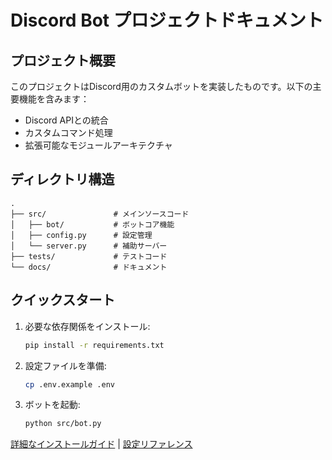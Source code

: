 # Discord Bot プロジェクトドキュメント

## プロジェクト概要
このプロジェクトはDiscord用のカスタムボットを実装したものです。以下の主要機能を含みます：
- Discord APIとの統合
- カスタムコマンド処理
- 拡張可能なモジュールアーキテクチャ

## ディレクトリ構造
```
.
├── src/               # メインソースコード
│   ├── bot/           # ボットコア機能
│   ├── config.py      # 設定管理
│   └── server.py      # 補助サーバー
├── tests/             # テストコード
└── docs/              # ドキュメント
```

## クイックスタート
1. 必要な依存関係をインストール:
   ```bash
   pip install -r requirements.txt
   ```
2. 設定ファイルを準備:
   ```bash
   cp .env.example .env
   ```
3. ボットを起動:
   ```bash
   python src/bot.py
   ```

[詳細なインストールガイド](installation.md) | [設定リファレンス](configuration.md)